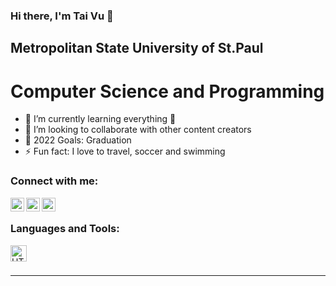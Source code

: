 ### Hi there, I'm Tai Vu 👋
## Metropolitan State University of St.Paul
# Computer Science and Programming

- 🌱 I’m currently learning everything 🤣
- 👯 I’m looking to collaborate with other content creators
- 🥅 2022 Goals: Graduation
- ⚡ Fun fact: I love to travel, soccer and swimming

### Connect with me:

[<img align="left" alt="codeSTACKr | Facebook" width="22px" src="https://cdn.jsdelivr.net/npm/simple-icons@v3/icons/facebook.svg" />][facebook]
[<img align="left" alt="codeSTACKr | LinkedIn" width="22px" src="https://cdn.jsdelivr.net/npm/simple-icons@v3/icons/linkedin.svg" />][linkedin]
[<img align="left" alt="codeSTACKr | Instagram" width="22px" src="https://cdn.jsdelivr.net/npm/simple-icons@v3/icons/instagram.svg" />][instagram]

<br />

### Languages and Tools:
<img src="https://cdn.jsdelivr.net/npm/simple-icons@3.13.0/icons/html5.svg" align="left" alt="HTML" width="26px">


<br />
<br />

---

[facebook]: https://www.facebook.com/vutai86
[instagram]: https://www.instagram.com/taiiii.v
[linkedin]: https://www.linkedin.com/in/vutai866
